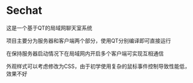 # Sechat

这是一个基于QT的局域网聊天室系统

项目主要分为服务器和客户端两个部分，使用QT分别编译即可直接运行

在保持服务器启动情况下在局域网内开启多个客户端可实现互相通信

外观样式可以考虑修改为CSS，由于初学使用复杂的鼠标事件控制导致性能低，效果不好
